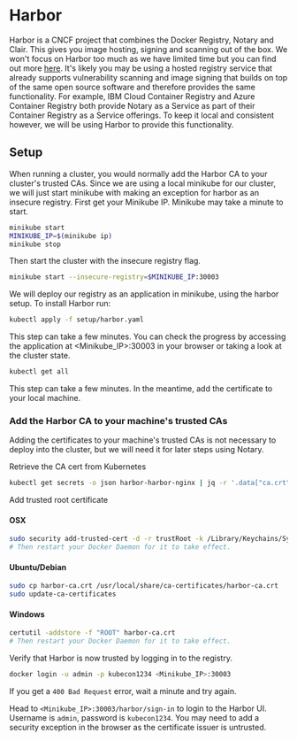 # Harbor

Harbor is a CNCF project that combines the Docker Registry, Notary and Clair. This gives you image hosting, signing and scanning out of the box. We won't focus on Harbor too much as we have limited time but you can find out more [here](https://github.com/goharbor/harbor/blob/master/README.md). It's likely you may be using a hosted registry service that already supports vulnerability scanning and image signing that builds on top of the same open source software and therefore provides the same functionality. For example, IBM Cloud Container Registry and Azure Container Registry both provide Notary as a Service as part of their Container Registry as a Service offerings. To keep it local and consistent however, we will be using Harbor to provide this functionality.

## Setup
When running a cluster, you would normally add the Harbor CA to your cluster's trusted CAs. Since we are using a local minikube for our cluster, we will just start minikube with making an exception for harbor as an insecure registry. First get your Minikube IP. Minikube may take a minute to start.

```bash
minikube start
MINIKUBE_IP=$(minikube ip)
minikube stop
```

Then start the cluster with the insecure registry flag.

```bash
minikube start --insecure-registry=$MINIKUBE_IP:30003
```

We will deploy our registry as an application in minikube, using the harbor setup. To install Harbor run:

```bash
kubectl apply -f setup/harbor.yaml
```
This step can take a few minutes. You can check the progress by accessing the application at <Minikube_IP>:30003 in your browser or taking a look at the cluster state.

```bash
kubectl get all
```

This step can take a few minutes. In the meantime, add the certificate to your local machine.

### Add the Harbor CA to your machine's trusted CAs
Adding the certificates to your machine's trusted CAs is not necessary to deploy into the cluster, but we will need it for later steps using Notary.

Retrieve the CA cert from Kubernetes

```bash
kubectl get secrets -o json harbor-harbor-nginx | jq -r '.data["ca.crt"]' | base64 -d > harbor-ca.crt
```

Add trusted root certificate

#### OSX

```bash
sudo security add-trusted-cert -d -r trustRoot -k /Library/Keychains/System.keychain harbor-ca.crt
# Then restart your Docker Daemon for it to take effect.
```

#### Ubuntu/Debian

```bash
sudo cp harbor-ca.crt /usr/local/share/ca-certificates/harbor-ca.crt
sudo update-ca-certificates
```

#### Windows

```bash
certutil -addstore -f "ROOT" harbor-ca.crt
# Then restart your Docker Daemon for it to take effect.
```

Verify that Harbor is now trusted by logging in to the registry.

```bash
docker login -u admin -p kubecon1234 <Minikube_IP>:30003
```

If you get a `400 Bad Request` error, wait a minute and try again.

Head to `<Minikube_IP>:30003/harbor/sign-in` to login to the Harbor UI. Username is `admin`, password is `kubecon1234`. You may need to add a security exception in the browser as the certificate issuer is untrusted.
